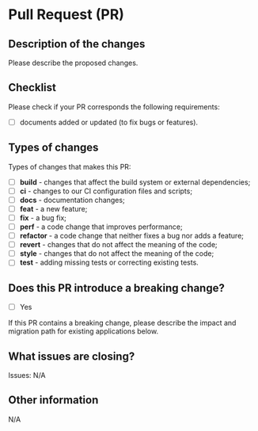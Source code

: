 # Pull Request (PR)

## Description of the changes

Please describe the proposed changes.

## Checklist

Please check if your PR corresponds the following requirements:

- [ ] documents added or updated (to fix bugs or features).

## Types of changes

Types of changes that makes this PR:

- [ ] **build** - changes that affect the build system or external dependencies;
- [ ] **ci** - changes to our CI configuration files and scripts;
- [ ] **docs** - documentation changes;
- [ ] **feat** - a new feature;
- [ ] **fix** - a bug fix;
- [ ] **perf** - a code change that improves performance;
- [ ] **refactor** - a code change that neither fixes a bug nor adds a feature;
- [ ] **revert** - changes that do not affect the meaning of the code;
- [ ] **style** - changes that do not affect the meaning of the code;
- [ ] **test** - adding missing tests or correcting existing tests.

## Does this PR introduce a breaking change?

- [ ] Yes

If this PR contains a breaking change, please describe the impact and migration path for existing applications below.

## What issues are closing?

Issues: N/A

## Other information

N/A
